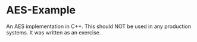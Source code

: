 # AES-Example
An AES implementation in C++. This should NOT be used in any production systems. It was written as an exercise.
